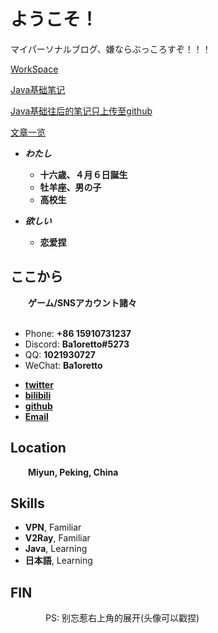 # ようこそ！

マイパーソナルブログ、嫌ならぶっころすぞ！！！

[WorkSpace](/assets/content/Resume/workspace.pdf)

[Java基础笔记](/_posts/1970-1-1-check.md)

[Java基础往后的笔记只上传至github](https://github.com/Ba1oretto/TEDU)

[文章一览](/_posts/0001-01-01-tags.md)


<!-- .slide -->

- ***わたし***
    - **十六歳、４月６日誕生**
    - **牡羊座、男の子**
    - **高校生**

- ***欲しい***
    - **恋爱捏**

<!-- .slide vertical=true -->

## ここから

&emsp;&emsp;**ゲーム/SNSアカウント諸々**<br/><br/>

- Phone: **+86 15910731237**
- Discord: **Ba1oretto#5273**
- QQ: **1021930727**
- WeChat: **Ba1oretto**

<!-- .slide -->

- **[twitter](https://twitter.com/ZeroTwo08100166)**
- **[bilibili](https://space.bilibili.com/361996128)**
- **[github](https://github.com/Ba1oretto)**
- **[Email](mailto:sunjiamu@outlook.com)**

<!-- .slide vertical=true -->

## Location

&emsp;&emsp;**Miyun, Peking, China**

<!-- .slide -->

## Skills

- **VPN**, Familiar
- **V2Ray**, Familiar
- **Java**, Learning
- **日本語**, Learning

<!-- .slide vertical=true -->

## **FIN**

&emsp;&emsp;&emsp;&emsp;PS: 别忘惹右上角的展开(头像可以戳捏)
